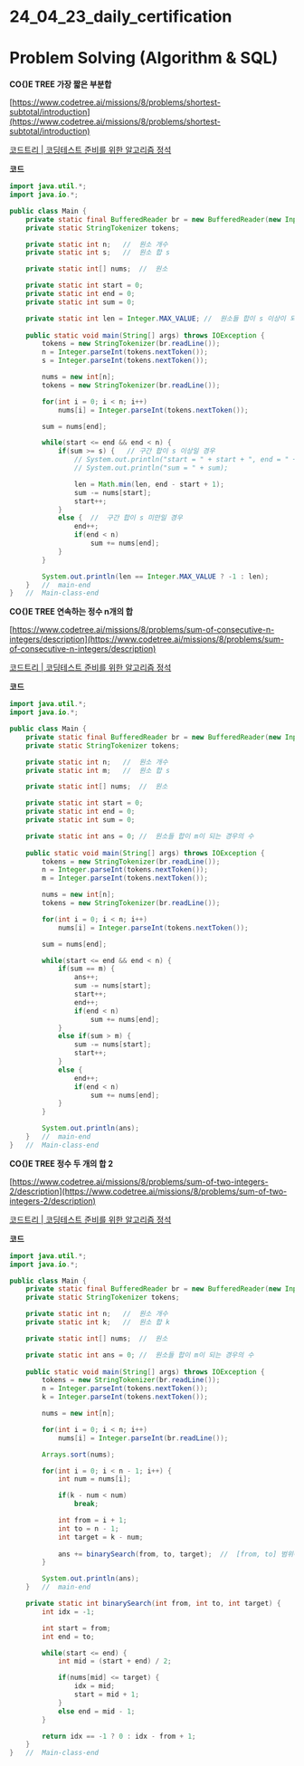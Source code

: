 # 24_04_23_daily_certification

# Problem Solving (Algorithm & SQL)

**CO{)E TREE 가장 짧은 부분합**

[https://www.codetree.ai/missions/8/problems/shortest-subtotal/introduction](https://www.codetree.ai/missions/8/problems/shortest-subtotal/introduction)

[코드트리 | 코딩테스트 준비를 위한 알고리즘 정석](https://www.codetree.ai/missions/8/problems/shortest-subtotal/introduction)

**코드**

```java
import java.util.*;
import java.io.*;

public class Main {
    private static final BufferedReader br = new BufferedReader(new InputStreamReader(System.in));
    private static StringTokenizer tokens;

    private static int n;   //  원소 개수
    private static int s;   //  원소 합 s

    private static int[] nums;  //  원소

    private static int start = 0;
    private static int end = 0;
    private static int sum = 0;

    private static int len = Integer.MAX_VALUE; //  원소들 합이 s 이상이 되는 가장 짧은 구간 길이
    
    public static void main(String[] args) throws IOException {
        tokens = new StringTokenizer(br.readLine());
        n = Integer.parseInt(tokens.nextToken());
        s = Integer.parseInt(tokens.nextToken());

        nums = new int[n];
        tokens = new StringTokenizer(br.readLine());

        for(int i = 0; i < n; i++)
            nums[i] = Integer.parseInt(tokens.nextToken());

        sum = nums[end];

        while(start <= end && end < n) {
            if(sum >= s) {   // 구간 합이 s 이상일 경우
                // System.out.println("start = " + start + ", end = " + end);
                // System.out.println("sum = " + sum);

                len = Math.min(len, end - start + 1);
                sum -= nums[start];
                start++;
            }
            else {  //  구간 합이 s 미만일 경우
                end++;
                if(end < n)
                    sum += nums[end];
            }
        }

        System.out.println(len == Integer.MAX_VALUE ? -1 : len);
    }   //  main-end
}   //  Main-class-end
```

**CO{)E TREE 연속하는 정수 n개의 합**

[https://www.codetree.ai/missions/8/problems/sum-of-consecutive-n-integers/description](https://www.codetree.ai/missions/8/problems/sum-of-consecutive-n-integers/description)

[코드트리 | 코딩테스트 준비를 위한 알고리즘 정석](https://www.codetree.ai/missions/8/problems/sum-of-consecutive-n-integers/description)

**코드**

```java
import java.util.*;
import java.io.*;

public class Main {
    private static final BufferedReader br = new BufferedReader(new InputStreamReader(System.in));
    private static StringTokenizer tokens;

    private static int n;   //  원소 개수
    private static int m;   //  원소 합 s

    private static int[] nums;  //  원소

    private static int start = 0;
    private static int end = 0;
    private static int sum = 0;

    private static int ans = 0; //  원소들 합이 m이 되는 경우의 수
    
    public static void main(String[] args) throws IOException {
        tokens = new StringTokenizer(br.readLine());
        n = Integer.parseInt(tokens.nextToken());
        m = Integer.parseInt(tokens.nextToken());

        nums = new int[n];
        tokens = new StringTokenizer(br.readLine());

        for(int i = 0; i < n; i++)
            nums[i] = Integer.parseInt(tokens.nextToken());

        sum = nums[end];

        while(start <= end && end < n) {
            if(sum == m) {
                ans++;
                sum -= nums[start];
                start++;
                end++;
                if(end < n)
                    sum += nums[end];
            }
            else if(sum > m) {
                sum -= nums[start];
                start++;
            }
            else {
                end++;
                if(end < n)
                    sum += nums[end];
            }
        }

        System.out.println(ans);
    }   //  main-end
}   //  Main-class-end
```

**CO{)E TREE 정수 두 개의 합 2**

[https://www.codetree.ai/missions/8/problems/sum-of-two-integers-2/description](https://www.codetree.ai/missions/8/problems/sum-of-two-integers-2/description)

[코드트리 | 코딩테스트 준비를 위한 알고리즘 정석](https://www.codetree.ai/missions/8/problems/sum-of-two-integers-2/description)

**코드**

```java
import java.util.*;
import java.io.*;

public class Main {
    private static final BufferedReader br = new BufferedReader(new InputStreamReader(System.in));
    private static StringTokenizer tokens;

    private static int n;   //  원소 개수
    private static int k;   //  원소 합 k

    private static int[] nums;  //  원소

    private static int ans = 0; //  원소들 합이 m이 되는 경우의 수
    
    public static void main(String[] args) throws IOException {
        tokens = new StringTokenizer(br.readLine());
        n = Integer.parseInt(tokens.nextToken());
        k = Integer.parseInt(tokens.nextToken());

        nums = new int[n];

        for(int i = 0; i < n; i++)
            nums[i] = Integer.parseInt(br.readLine());

        Arrays.sort(nums);

        for(int i = 0; i < n - 1; i++) {
            int num = nums[i];

            if(k - num < num)
                break;

            int from = i + 1;
            int to = n - 1;
            int target = k - num;
            
            ans += binarySearch(from, to, target);  //  [from, to] 범위에서 target 이하 정수 개수 찾기
        }

        System.out.println(ans);
    }   //  main-end

    private static int binarySearch(int from, int to, int target) {
        int idx = -1;

        int start = from;
        int end = to;

        while(start <= end) {
            int mid = (start + end) / 2;

            if(nums[mid] <= target) {
                idx = mid;
                start = mid + 1;
            }
            else end = mid - 1;
        }

        return idx == -1 ? 0 : idx - from + 1;
    }
}   //  Main-class-end
```
